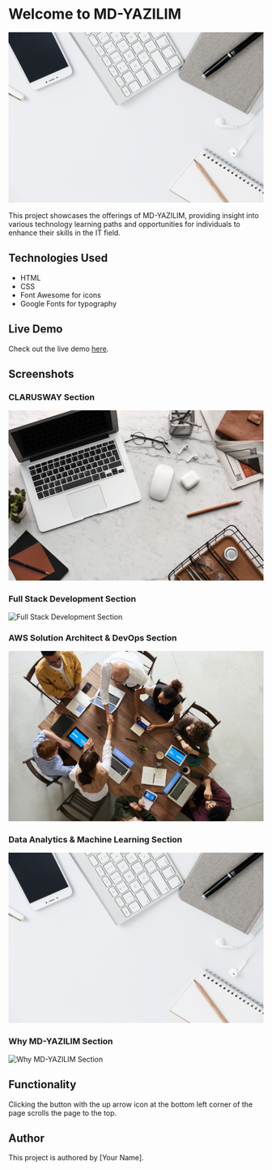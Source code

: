 # Welcome to MD-YAZILIM

![Banner](./img/bg.jpg)

This project showcases the offerings of MD-YAZILIM, providing insight into various technology learning paths and opportunities for individuals to enhance their skills in the IT field.

## Technologies Used

- HTML
- CSS
- Font Awesome for icons
- Google Fonts for typography

## Live Demo

Check out the live demo [here](#).

## Screenshots

### CLARUSWAY Section
![CLARUSWAY Section](./img/bg1.jpg)

### Full Stack Development Section
![Full Stack Development Section](./img/bg2.jpg)

### AWS Solution Architect & DevOps Section
![AWS Solution Architect & DevOps Section](./img/bg3.jpg)

### Data Analytics & Machine Learning Section
![Data Analytics & Machine Learning Section](./img/bg.jpg)

### Why MD-YAZILIM Section
![Why MD-YAZILIM Section](./img/bg2.jpg)

## Functionality

Clicking the button with the up arrow icon at the bottom left corner of the page scrolls the page to the top.

## Author

This project is authored by [Your Name].

